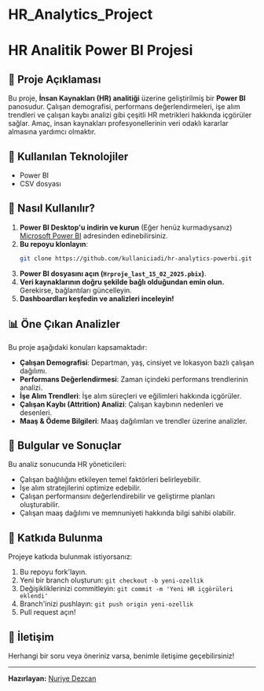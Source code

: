 # HR_Analytics_Project
# HR Analitik Power BI Projesi

## 📌 Proje Açıklaması
Bu proje, **İnsan Kaynakları (HR) analitiği** üzerine geliştirilmiş bir **Power BI** panosudur. Çalışan demografisi, performans değerlendirmeleri, işe alım trendleri ve çalışan kaybı analizi gibi çeşitli HR metrikleri hakkında içgörüler sağlar. Amaç, insan kaynakları profesyonellerinin veri odaklı kararlar almasına yardımcı olmaktır.

## 🚀 Kullanılan Teknolojiler
- Power BI
- CSV dosyası

## 📂 Nasıl Kullanılır?
1. **Power BI Desktop'u indirin ve kurun** (Eğer henüz kurmadıysanız) [Microsoft Power BI](https://powerbi.microsoft.com/) adresinden edinebilirsiniz.
2. **Bu repoyu klonlayın**:
   ```sh
   git clone https://github.com/kullaniciadi/hr-analytics-powerbi.git
   ```
3. **Power BI dosyasını açın (`Hrproje_last_15_02_2025.pbix`)**.
4. **Veri kaynaklarının doğru şekilde bağlı olduğundan emin olun.** Gerekirse, bağlantıları güncelleyin.
5. **Dashboardları keşfedin ve analizleri inceleyin!**

## 📊 Öne Çıkan Analizler
Bu proje aşağıdaki konuları kapsamaktadır:
- **Çalışan Demografisi**: Departman, yaş, cinsiyet ve lokasyon bazlı çalışan dağılımı.
- **Performans Değerlendirmesi**: Zaman içindeki performans trendlerinin analizi.
- **İşe Alım Trendleri**: İşe alım süreçleri ve eğilimleri hakkında içgörüler.
- **Çalışan Kaybı (Attrition) Analizi**: Çalışan kaybının nedenleri ve desenleri.
- **Maaş & Ödeme Bilgileri**: Maaş dağılımları ve trendler üzerine analizler.

## 📌 Bulgular ve Sonuçlar
Bu analiz sonucunda HR yöneticileri:
- Çalışan bağlılığını etkileyen temel faktörleri belirleyebilir.
- İşe alım stratejilerini optimize edebilir.
- Çalışan performansını değerlendirebilir ve geliştirme planları oluşturabilir.
- Çalışan maaş dağılımı ve memnuniyeti hakkında bilgi sahibi olabilir.

## 🤝 Katkıda Bulunma
Projeye katkıda bulunmak istiyorsanız:
1. Bu repoyu fork'layın.
2. Yeni bir branch oluşturun: `git checkout -b yeni-ozellik`
3. Değişikliklerinizi commitleyin: `git commit -m 'Yeni HR içgörüleri eklendi'`
4. Branch'inizi pushlayın: `git push origin yeni-ozellik`
5. Pull request açın!

## 📩 İletişim
Herhangi bir soru veya öneriniz varsa, benimle iletişime geçebilirsiniz!

---
**Hazırlayan:** [Nuriye Dezcan](https://github.com/kullaniciadi)

